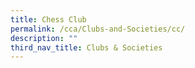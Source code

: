 ```yaml
---
title: Chess Club
permalink: /cca/Clubs-and-Societies/cc/
description: ""
third_nav_title: Clubs & Societies
---
```

